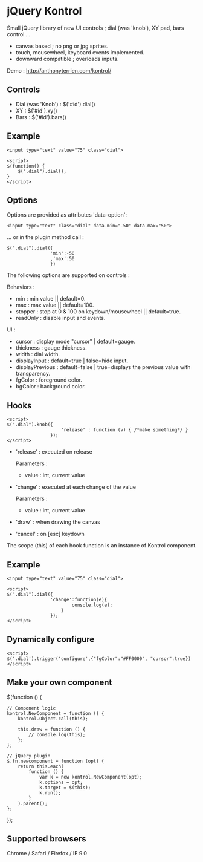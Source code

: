 jQuery Kontrol
=============

Small jQuery library of new UI controls ; dial (was 'knob'), XY pad, bars control ...

- canvas based ; no png or jpg sprites.
- touch, mousewheel, keyboard events implemented.
- downward compatible ; overloads inputs.

Demo : http://anthonyterrien.com/kontrol/

Controls
-------

- Dial (was 'Knob') : $('#id').dial()
- XY                : $('#id').xy()
- Bars              : $('#id').bars()

Example
-------

    <input type="text" value="75" class="dial">

    <script>
    $(function() {
        $(".dial").dial();
    }
    </script>

Options
-------

Options are provided as attributes 'data-option':

    <input type="text" class="dial" data-min="-50" data-max="50">

... or in the plugin method call :

    $(".dial").dial({
                    'min':-50
                    ,'max':50
                    })

The following options are supported on controls :

Behaviors :
* min : min value || default=0.
* max : max value || default=100.
* stopper : stop at 0 & 100 on keydown/mousewheel || default=true.
* readOnly : disable input and events.

UI :
* cursor : display mode "cursor" | default=gauge.
* thickness : gauge thickness.
* width : dial width.
* displayInput : default=true | false=hide input.
* displayPrevious : default=false | true=displays the previous value with transparency.
* fgColor : foreground color.
* bgColor : background color.

Hooks
-------

    <script>
    $(".dial").knob({
                        'release' : function (v) { /*make something*/ }
                    });
    </script>

* 'release' : executed on release

    Parameters :
    + value : int, current value

* 'change' : executed at each change of the value

    Parameters :
    + value : int, current value

* 'draw' : when drawing the canvas

* 'cancel' : on [esc] keydown

The scope (this) of each hook function is an instance of Kontrol component.


Example
-------

    <input type="text" value="75" class="dial">

    <script>
    $(".dial").dial({
                    'change':function(e){
                            console.log(e);
                        }
                    });
    </script>


Dynamically configure
-------

    <script>
    $('.dial').trigger('configure',{"fgColor":"#FF0000", "cursor":true})
    </script>

Make your own component
-------

$(function () {

    // Component logic
    kontrol.NewComponent = function () {
        kontrol.Object.call(this);

        this.draw = function () {
            // console.log(this);
        };
    };

    // jQuery plugin
    $.fn.newcomponent = function (opt) {
        return this.each(
            function () {
                var k = new kontrol.NewComponent(opt);
                k.options = opt;
                k.target = $(this);
                k.run();
            }
        ).parent();
    };

});


Supported browsers
-------

Chrome / Safari / Firefox / IE 9.0